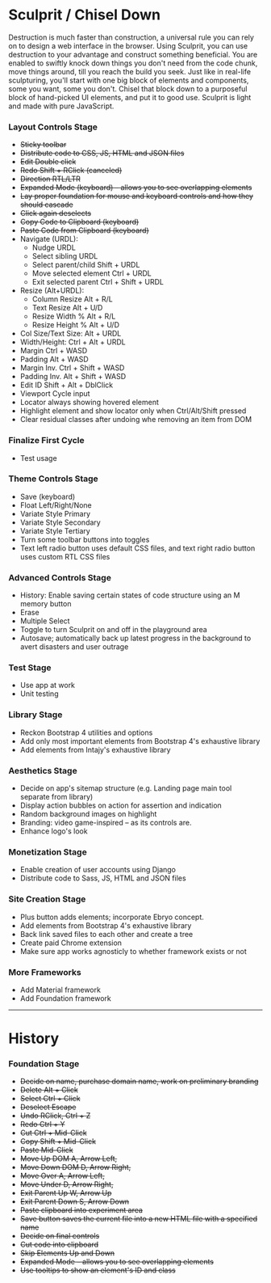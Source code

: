 # Sculprit / Chisel Down  
Destruction is much faster than construction, a universal rule you can rely on to design a web interface in the browser. Using Sculprit, you can use destruction to your advantage and construct something beneficial. You are enabled to swiftly knock down things you don't need from the code chunk, move things around, till you reach the build you seek. Just like in real-life sculpturing, you'll start with one big block of elements and components, some you want, some you don't. Chisel that block down to a purposeful block of hand-picked UI elements, and put it to good use. Sculprit is light and made with pure JavaScript.
 
### Layout Controls Stage
  - ~~Sticky toolbar~~
  - ~~Distribute code to CSS, JS, HTML and JSON files~~
  - ~~Edit              Double click~~
  - ~~Redo              Shift + RClick (canceled)~~
  - ~~Direction RTL/LTR~~
  - ~~Expanded Mode (keyboard) – allows you to see overlapping elements~~
  - ~~Lay proper foundation for mouse and keyboard controls and how they should cascade~~
  - ~~Click again deselects~~
  - ~~Copy Code to Clipboard (keyboard)~~
  - ~~Paste Code from Clipboard (keyboard)~~
  - Navigate (URDL): 
    - Nudge		                    URDL
    - Select sibling             URDL
    - Select parent/child        Shift + URDL
    - Move selected element      Ctrl + URDL 
    - Exit selected parent       Ctrl + Shift + URDL 
  - Resize (Alt+URDL):
    - Column Resize              Alt + R/L
    - Text Resize                Alt + U/D
    - Resize Width %             Alt + R/L
    - Resize Height %            Alt + U/D
  - Col Size/Text Size: Alt + URDL
  - Width/Height: Ctrl + Alt + URDL
  - Margin        Ctrl + WASD
  - Padding       Alt + WASD
  - Margin Inv.   Ctrl + Shift + WASD
  - Padding Inv.  Alt + Shift + WASD
  - Edit ID       Shift + Alt + DblClick
  - Viewport Cycle input
  - Locator always showing hovered element
  - Highlight element and show locator only when Ctrl/Alt/Shift pressed
  - Clear residual classes after undoing whe removing an item from DOM

### Finalize First Cycle
  - Test usage

### Theme Controls Stage
  - Save (keyboard)
  - Float Left/Right/None
  - Variate Style Primary 
  - Variate Style Secondary 
  - Variate Style Tertiary 
  - Turn some toolbar buttons into toggles
  - Text left radio button uses default CSS files, and text right radio button uses custom RTL CSS files

### Advanced Controls Stage
  - History: Enable saving certain states of code structure using an M memory button
  - Erase
  - Multiple Select
  - Toggle to turn Sculprit on and off in the playground area
  - Autosave; automatically back up latest progress in the background to avert disasters and user outrage

### Test Stage
  - Use app at work
  - Unit testing

### Library Stage
  - Reckon Bootstrap 4 utilities and options
  - Add only most important elements from Bootstrap 4's exhaustive library
  - Add elements from Intajy's exhaustive library  

### Aesthetics Stage
  - Decide on app's sitemap structure (e.g. Landing page main tool separate from library)
  - Display action bubbles on action for assertion and indication
  - Random background images on highlight
  - Branding: video game-inspired – as its controls are.
  - Enhance logo's look

### Monetization Stage
  - Enable creation of user accounts using Django
  - Distribute code to Sass, JS, HTML and JSON files

### Site Creation Stage
  - Plus button adds elements; incorporate Ebryo concept.
  - Add elements from Bootstrap 4's exhaustive library
  - Back link saved files to each other and create a tree
  - Create paid Chrome extension 
  - Make sure app works agnosticly to whether framework exists or not

### More Frameworks
  - Add Material framework
  - Add Foundation framework

----------------------------------------
# History

### Foundation Stage
  - ~~Decide on name, purchase domain name, work on preliminary branding~~
  - ~~Delete            Alt + Click~~
  - ~~Select            Ctrl + Click~~
  - ~~Deselect          Escape~~
  - ~~Undo              RClick,         Ctrl + Z~~
  - ~~Redo              Ctrl + Y~~
  - ~~Cut               Ctrl + Mid-Click~~
  - ~~Copy              Shift + Mid-Click~~
  - ~~Paste             Mid-Click~~
  - ~~Move Up DOM       A, Arrow Left,~~
  - ~~Move Down DOM     D, Arrow Right,~~
  - ~~Move Over         A, Arrow Left,~~
  - ~~Move Under        D, Arrow Right,~~
  - ~~Exit Parent Up    W, Arrow Up~~
  - ~~Exit Parent Down  S, Arrow Down~~
  - ~~Paste clipboard into experiment area~~
  - ~~Save button saves the current file into a new HTML file with a specified name~~
  - ~~Decide on final controls~~
  - ~~Cut code into clipboard~~
  - ~~Skip Elements Up and Down~~
  - ~~Expanded Mode – allows you to see overlapping elements~~
  - ~~Use tooltips to show an element's ID and class~~

